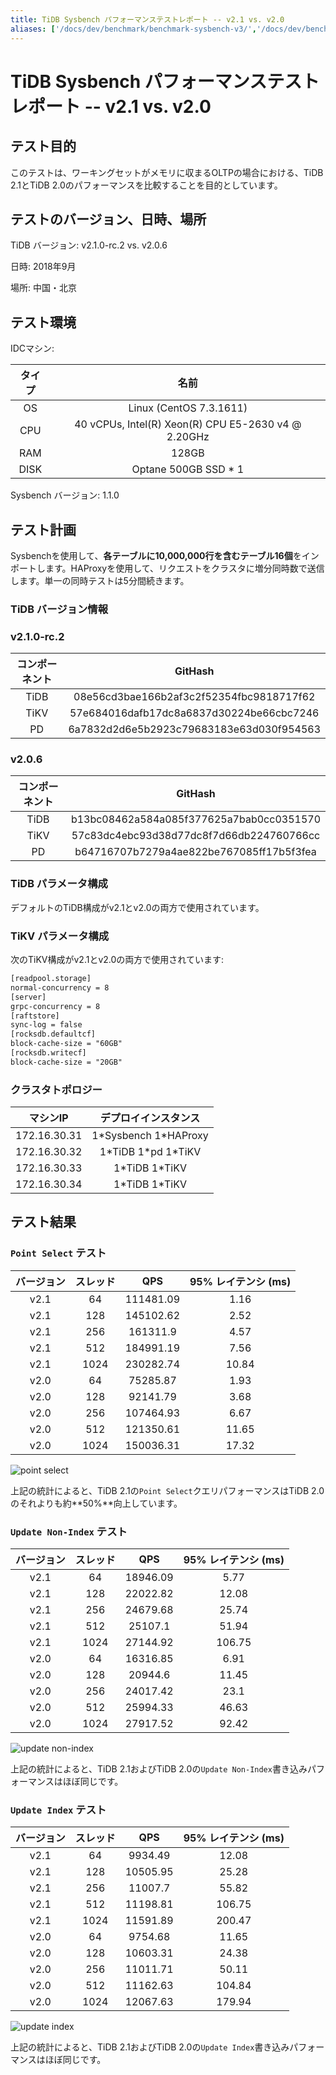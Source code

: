 ```yaml
---
title: TiDB Sysbench パフォーマンステストレポート -- v2.1 vs. v2.0
aliases: ['/docs/dev/benchmark/benchmark-sysbench-v3/','/docs/dev/benchmark/sysbench-v3/']
---
```


# TiDB Sysbench パフォーマンステストレポート -- v2.1 vs. v2.0

## テスト目的

このテストは、ワーキングセットがメモリに収まるOLTPの場合における、TiDB 2.1とTiDB 2.0のパフォーマンスを比較することを目的としています。

## テストのバージョン、日時、場所

TiDB バージョン: v2.1.0-rc.2 vs. v2.0.6

日時: 2018年9月

場所: 中国・北京

## テスト環境

IDCマシン:

| タイプ | 名前 |
| :-: | :-: |
| OS | Linux (CentOS 7.3.1611) |
| CPU | 40 vCPUs, Intel(R) Xeon(R) CPU E5-2630 v4 @ 2.20GHz |
| RAM | 128GB |
| DISK | Optane 500GB SSD \* 1 |

Sysbench バージョン: 1.1.0

## テスト計画

Sysbenchを使用して、**各テーブルに10,000,000行を含むテーブル16個**をインポートします。HAProxyを使用して、リクエストをクラスタに増分同時数で送信します。単一の同時テストは5分間続きます。

### TiDB バージョン情報

### v2.1.0-rc.2

| コンポーネント | GitHash |
| :-: | :-: |
| TiDB | 08e56cd3bae166b2af3c2f52354fbc9818717f62 |
| TiKV | 57e684016dafb17dc8a6837d30224be66cbc7246 |
| PD | 6a7832d2d6e5b2923c79683183e63d030f954563 |

### v2.0.6

| コンポーネント | GitHash |
| :-: | :-: |
| TiDB | b13bc08462a584a085f377625a7bab0cc0351570 |
| TiKV | 57c83dc4ebc93d38d77dc8f7d66db224760766cc |
| PD | b64716707b7279a4ae822be767085ff17b5f3fea |

### TiDB パラメータ構成

デフォルトのTiDB構成がv2.1とv2.0の両方で使用されています。

### TiKV パラメータ構成

次のTiKV構成がv2.1とv2.0の両方で使用されています:

```txt
[readpool.storage]
normal-concurrency = 8
[server]
grpc-concurrency = 8
[raftstore]
sync-log = false
[rocksdb.defaultcf]
block-cache-size = "60GB"
[rocksdb.writecf]
block-cache-size = "20GB"
```

### クラスタトポロジー

| マシンIP | デプロイインスタンス |
| :-: | :-: |
| 172.16.30.31 | 1\*Sysbench 1\*HAProxy |
| 172.16.30.32 | 1\*TiDB 1\*pd 1\*TiKV |
| 172.16.30.33 | 1\*TiDB 1\*TiKV |
| 172.16.30.34 | 1\*TiDB 1\*TiKV |

## テスト結果

### `Point Select` テスト

| バージョン | スレッド | QPS | 95% レイテンシ (ms) |
| :-: | :-: | :-: | :-: |
| v2.1 | 64   | 111481.09 | 1.16  |
| v2.1 | 128  | 145102.62 | 2.52  |
| v2.1 | 256  | 161311.9  | 4.57  |
| v2.1 | 512  | 184991.19 | 7.56  |
| v2.1 | 1024 | 230282.74 | 10.84 |
| v2.0 | 64   | 75285.87  | 1.93  |
| v2.0 | 128  | 92141.79  | 3.68  |
| v2.0 | 256  | 107464.93 | 6.67  |
| v2.0 | 512  | 121350.61 | 11.65 |
| v2.0 | 1024 | 150036.31 | 17.32 |

![point select](/media/sysbench_v3_point_select.png)

上記の統計によると、TiDB 2.1の`Point Select`クエリパフォーマンスはTiDB 2.0のそれよりも約**50%**向上しています。

### `Update Non-Index` テスト

| バージョン | スレッド | QPS | 95% レイテンシ (ms) |
| :-: | :-: | :-: | :-: |
| v2.1 | 64   | 18946.09 | 5.77   |
| v2.1 | 128  | 22022.82 | 12.08  |
| v2.1 | 256  | 24679.68 | 25.74  |
| v2.1 | 512  | 25107.1  | 51.94  |
| v2.1 | 1024 | 27144.92 | 106.75 |
| v2.0 | 64   | 16316.85 | 6.91   |
| v2.0 | 128  | 20944.6  | 11.45  |
| v2.0 | 256  | 24017.42 | 23.1   |
| v2.0 | 512  | 25994.33 | 46.63  |
| v2.0 | 1024 | 27917.52 | 92.42  |

![update non-index](/media/sysbench_v3_update_non_index.png)

上記の統計によると、TiDB 2.1およびTiDB 2.0の`Update Non-Index`書き込みパフォーマンスはほぼ同じです。

### `Update Index` テスト

| バージョン | スレッド | QPS | 95% レイテンシ (ms) |
| :-: | :-: | :-: | :-: |
| v2.1 | 64   | 9934.49  | 12.08  |
| v2.1 | 128  | 10505.95 | 25.28  |
| v2.1 | 256  | 11007.7  | 55.82  |
| v2.1 | 512  | 11198.81 | 106.75 |
| v2.1 | 1024 | 11591.89 | 200.47 |
| v2.0 | 64   | 9754.68  | 11.65  |
| v2.0 | 128  | 10603.31 | 24.38  |
| v2.0 | 256  | 11011.71 | 50.11  |
| v2.0 | 512  | 11162.63 | 104.84 |
| v2.0 | 1024 | 12067.63 | 179.94 |

![update index](/media/sysbench_v3_update_index.png)

上記の統計によると、TiDB 2.1およびTiDB 2.0の`Update Index`書き込みパフォーマンスはほぼ同じです。